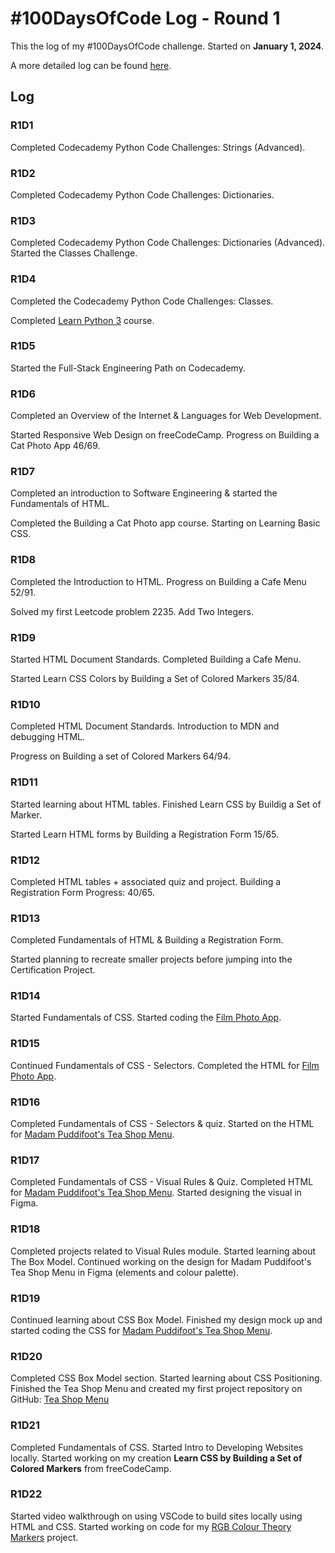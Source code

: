 # #100DaysOfCode Log - Round 1 

This the log of my #100DaysOfCode challenge. Started on **January 1, 2024**.

A more detailed log can be found [here](round1-log.md). 

## Log

### R1D1 
Completed Codecademy Python Code Challenges: Strings (Advanced).

### R1D2
Completed Codecademy Python Code Challenges: Dictionaries. 

### R1D3 
Completed Codecademy Python Code Challenges: Dictionaries (Advanced).
Started the Classes Challenge.

### R1D4
Completed the Codecademy Python Code Challenges: Classes.

Completed [Learn Python 3](https://www.codecademy.com/enrolled/courses/learn-python-3) course. 

### R1D5
Started the Full-Stack Engineering Path on Codecademy. 

### R1D6 
Completed an Overview of the Internet & Languages for Web Development. 

Started Responsive Web Design on freeCodeCamp. Progress on Building a Cat Photo App 46/69. 

### R1D7 
Completed an introduction to Software Engineering & started the Fundamentals of HTML.

Completed the Building a Cat Photo app course. Starting on Learning Basic CSS. 

### R1D8 
Completed the Introduction to HTML. Progress on Building a Cafe Menu 52/91. 

Solved my first Leetcode problem 2235. Add Two Integers.

### R1D9
Started HTML Document Standards. Completed Building a Cafe Menu.

Started Learn CSS Colors by Building a Set of Colored Markers 35/84.

### R1D10 
Completed HTML Document Standards. Introduction to MDN and debugging HTML.

Progress on Building a set of Colored Markers 64/94. 

### R1D11 
Started learning about HTML tables. Finished Learn CSS by Buildig a Set of Marker. 

Started Learn HTML forms by Building a Registration Form 15/65.

### R1D12
Completed HTML tables + associated quiz and project. Building a Registration Form Progress: 40/65.

### R1D13 
Completed Fundamentals of HTML & Building a Registration Form. 

Started planning to recreate smaller projects before jumping into the Certification Project. 

### R1D14 
Started Fundamentals of CSS. Started coding the [Film Photo App](https://codepen.io/ornellion/pen/Rwdodbp). 

### R1D15 
Continued Fundamentals of CSS - Selectors. Completed the HTML for [Film Photo App](https://codepen.io/ornellion/pen/Rwdodbp).

### R1D16 
Completed Fundamentals of CSS - Selectors & quiz. Started on the HTML for [Madam Puddifoot's Tea Shop Menu](https://codepen.io/ornellion/pen/LYaxgBK).

### R1D17
Completed Fundamentals of CSS - Visual Rules & Quiz. Completed HTML for [Madam Puddifoot's Tea Shop Menu](https://codepen.io/ornellion/pen/LYaxgBK). Started designing the visual in Figma. 

### R1D18 
Completed projects related to Visual Rules module. Started learning about The Box Model. Continued working on the design for Madam Puddifoot's Tea Shop Menu in Figma (elements and colour palette). 

### R1D19 
Continued learning about CSS Box Model. Finished my design mock up and started coding the CSS for [Madam Puddifoot's Tea Shop Menu](https://codepen.io/ornellion/pen/LYaxgBK).

### R1D20 
Completed CSS Box Model section. Started learning about CSS Positioning. Finished the Tea Shop Menu and created my first project repository on GitHub: [Tea Shop Menu](https://github.com/ornellion/madam-puddifoots-cafe-menu)

### R1D21 
Completed Fundamentals of CSS. Started Intro to Developing Websites locally. Started working on my creation **Learn CSS by Building a Set of Colored Markers** from freeCodeCamp.

### R1D22 
Started video walkthrough on using VSCode to build sites locally using HTML and CSS. Started working on code for my [RGB Colour Theory Markers](https://codepen.io/ornellion/pen/eYXRPOp) project.
